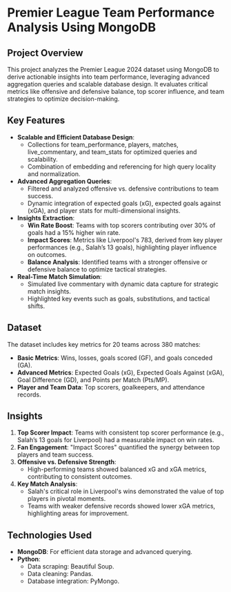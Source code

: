 # Premier League Team Performance Analysis Using MongoDB

## Project Overview
This project analyzes the Premier League 2024 dataset using MongoDB to derive actionable insights into team performance, leveraging advanced aggregation queries and scalable database design. It evaluates critical metrics like offensive and defensive balance, top scorer influence, and team strategies to optimize decision-making.

## Key Features
- **Scalable and Efficient Database Design**: 
  - Collections for team_performance, players, matches, live_commentary, and team_stats for optimized queries and scalability.
  - Combination of embedding and referencing for high query locality and normalization.
- **Advanced Aggregation Queries**:
  - Filtered and analyzed offensive vs. defensive contributions to team success.
  - Dynamic integration of expected goals (xG), expected goals against (xGA), and player stats for multi-dimensional insights.
- **Insights Extraction**:
  - **Win Rate Boost**: Teams with top scorers contributing over 30% of goals had a 15% higher win rate.
  - **Impact Scores**: Metrics like Liverpool's 783, derived from key player performances (e.g., Salah’s 13 goals), highlighting player influence on outcomes.
  - **Balance Analysis**: Identified teams with a stronger offensive or defensive balance to optimize tactical strategies.
- **Real-Time Match Simulation**:
  - Simulated live commentary with dynamic data capture for strategic match insights.
  - Highlighted key events such as goals, substitutions, and tactical shifts.

## Dataset
The dataset includes key metrics for 20 teams across 380 matches:
- **Basic Metrics**: Wins, losses, goals scored (GF), and goals conceded (GA).
- **Advanced Metrics**: Expected Goals (xG), Expected Goals Against (xGA), Goal Difference (GD), and Points per Match (Pts/MP).
- **Player and Team Data**: Top scorers, goalkeepers, and attendance records.

## Insights
1. **Top Scorer Impact**: Teams with consistent top scorer performance (e.g., Salah’s 13 goals for Liverpool) had a measurable impact on win rates.
2. **Fan Engagement**: "Impact Scores" quantified the synergy between top players and team success.
3. **Offensive vs. Defensive Strength**:
   - High-performing teams showed balanced xG and xGA metrics, contributing to consistent outcomes.
4. **Key Match Analysis**:
   - Salah's critical role in Liverpool's wins demonstrated the value of top players in pivotal moments.
   - Teams with weaker defensive records showed lower xGA metrics, highlighting areas for improvement.

## Technologies Used
- **MongoDB**: For efficient data storage and advanced querying.
- **Python**: 
  - Data scraping: Beautiful Soup.
  - Data cleaning: Pandas.
  - Database integration: PyMongo.


